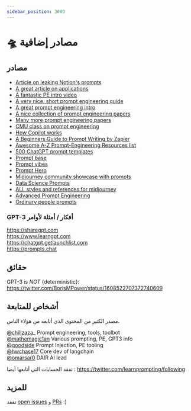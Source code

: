```yaml
---
sidebar_position: 3000
---
```


# 🛸 مصادر إضافية

## مصادر

* [Article on leaking Notion's prompts](https://lspace.swyx.io/p/reverse-prompt-eng)
* [A great article on applications](https://huyenchip.com/2023/04/11/llm-engineering.html)<br/>
* [A fantastic PE intro video](https://youtube.com/watch?v=dOxUroR57xs&feature=shares)<br/>
* [A very nice, short prompt engineering guide](https://help.openai.com/en/articles/6654000-best-practices-for-prompt-engineering-with-openai-api)<br/>
* [A great prompt engineering intro](https://humanloop.com/blog/prompt-engineering-101)<br/>
* [A nice collection of prompt engineering papers](https://github.com/dair-ai/Prompt-Engineering-Guide)<br/>
* [Many more prompt engineering papers](https://github.com/thunlp/PromptPapers)<br/>
* [CMU class on prompt engineering](https://youtu.be/5ef83Wljm-M)<br/>
* [How Copilot works](https://thakkarparth007.github.io/copilot-explorer/posts/copilot-internals.html)<br/>
* [A Beginners Guide to Prompt Writing by Zapier](https://zapier.com/blog/gpt-3-prompt/)<br/>
* [Awesome A-Z Prompt-Engineering Resources list](https://github.com/promptslab/Awesome-Prompt-Engineering)<br/>
* [500 ChatGPT prompt templates](https://www.notion.so/500-ChatGPT-Prompt-Templates-d9541e901b2b4e8f800e819bdc0256da)<br/>
* [Prompt base](https://promptbase.com/) <br/>
* [Prompt vibes](https://www.promptvibes.com/) <br/>
* [Prompt Hero](https://prompthero.com/)
* [Midjourney community showcase with prompts](https://www.midjourney.com/showcase/recent/)<br/>
* [Data Science Prompts](https://github.com/travistangvh/ChatGPT-Data-Science-Prompts.git)
* [ALL styles and references for midjourney](https://github.com/willwulfken/MidJourney-Styles-and-Keywords-Reference)<br/>
* [Advanced Prompt Engineering](https://jamesbachini.com/advanced-midjourney-prompt-engineering/#midjourney-flags)
* [Ordinary people prompts](https://www.ordinarypeopleprompts.com/)


### GPT-3 أفكار / أمثلة لأوامر

https://sharegpt.com <br/> https://www.learngpt.com <br/> https://chatgpt.getlaunchlist.com <br/> https://prompts.chat


## حقائق

GPT-3 is *NOT* {deterministic}: https://twitter.com/BorisMPower/status/1608522707372740609

## أشخاص للمتابعة

مصدر الكثير من المحتوى الذي أتابعه من هؤلاء الناس.

[@chillzaza_](https://mobile.twitter.com/chillzaza_) Prompt engineering, tools, toolbot<br/> [@mathemagic1an](https://mobile.twitter.com/mathemagic1an) Various prompting, PE, GPT3 info<br/> [@goodside](https://twitter.com/goodside/status/1588247865503010816) Prompt Injection, PE tooling<br/> [@hwchase17](https://twitter.com/hwchase17) Core dev of langchain<br/> [@omarsar0](https://twitter.com/omarsar0) DAIR AI lead

 تفقد الحسابات التي أتابعها أيضا : https://twitter.com/learnprompting/following

## للمزيد

تفقد [open issues](https://github.com/trigaten/Learn_Prompting/issues) و [PRs](https://github.com/trigaten/Learn_Prompting/pulls) :)
